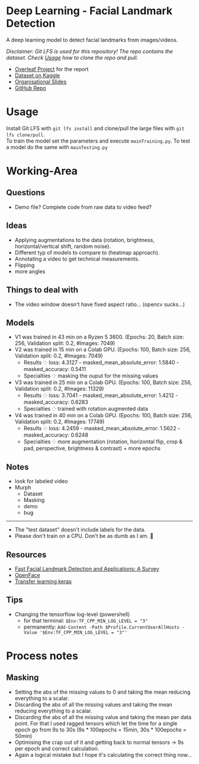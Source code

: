 # Deep Learning - Facial Landmark Detection
A deep learning model to detect facial landmarks from images/videos.

_Disclaimer: Git LFS is used for this repository! The repo contains the dataset. Check [Usage](#usage) how to clone the repo and pull._

+ [Overleaf Project](https://www.overleaf.com/8268422246bjnxsrvsbqxn) for the report
+ [Dataset on Kaggle](https://www.kaggle.com/c/facial-keypoints-detection/overview)
+ [Organisational Slides](https://docs.google.com/presentation/d/1Lbggpj_nj4RomOm4q35XUcoOoDsIDvT18GLpOIygC2Q/edit#slide=id.p)
+ [GitHub Repo](https://github.com/StrangeGirlMurph/DeepLearning-FacialLandmarkDetection)

# Usage
Install Git LFS with `git lfs install` and clone/pull the large files with `git lfs clone/pull`.  
To train the model set the parameters and execute `mainTraining.py`. To test a model do the same with `mainTesting.py`

# Working-Area
## Questions
+ Demo file? Complete code from raw data to video feed?

## Ideas
+ Applying augmentations to the data (rotation, brightness, horizontal/vertical shift, random noise).
+ Different typ of models to compare to (heatmap approach).
+ Annotating a video to get technical measurements.
+ Flipping
+ more angles

## Things to deal with
+ The video window doesn't have fixed aspect ratio... (opencv sucks...)

## Models
+ V1 was trained in 43 min on a Ryzen 5 3600. (Epochs: 20, Batch size: 256, Validation split: 0.2, #Images: 7049)
+ V2 was trained in 15 min on a Colab GPU. (Epochs: 100, Batch size: 256, Validation split: 0.2, #Images: 7049)
  + Results ⁘ loss: 4.3127 - masked_mean_absolute_error: 1.5840 - masked_accuracy: 0.5411
  + Specialties ⁘ masking the ouput for the missing values
+ V3 was trained in 25 min on a Colab GPU. (Epochs: 100, Batch size: 256, Validation split: 0.2, #Images: 11329)
  + Results ⁘ loss: 3.7041 - masked_mean_absolute_error: 1.4212 - masked_accuracy: 0.6283
  + Specialties ⁘ trained with rotation augmented data
+ V4 was trained in 40 min on a Colab GPU. (Epochs: 100, Batch size: 256, Validation split: 0.2, #Images: 17749)
  + Results ⁘ loss: 4.2459 - masked_mean_absolute_error: 1.5622 - masked_accuracy: 0.6248
  + Specialties ⁘ more augmentation (rotation, horizontal flip, crop & pad, perspective, brightness & contrast) + more epochs
  
## Notes
+ look for labeled video
+ Murph
  + Dataset
  + Masking
  + demo
  + bug
---
+ The "test dataset" doesn't include labels for the data.
+ Please don't train on a CPU. Don't be as dumb as I am. 🥲

## Resources
+ [Fast Facial Landmark Detection and Applications: A Survey](https://arxiv.org/pdf/2101.10808.pdf)
+ [OpenFace](https://github.com/TadasBaltrusaitis/OpenFace)
+ [Transfer learning keras](https://keras.io/guides/transfer_learning/)

## Tips
+ Changing the tensorflow log-level (powershell)
  + for that terminal: `$Env:TF_CPP_MIN_LOG_LEVEL = "3"`
  + permanently: `Add-Content -Path $Profile.CurrentUserAllHosts -Value '$Env:TF_CPP_MIN_LOG_LEVEL = "3"'`


# Process notes
## Masking
+ Setting the abs of the missing values to 0 and taking the mean reducing everything to a scalar.
+ Discarding the abs of all the missing values and taking the mean reducing everything to a scalar.
+ Discarding the abs of all the missing value and taking the mean per data point. For that I used ragged tensors which let the time for a single epoch go from 9s to 30s (9s * 100epochs = 15min, 30s * 100epochs = 50min)
+ Optimising the crap out of it and getting back to normal tensors -> 9s per epoch and correct calculation.
+ Again a logical mistake but I hope it's calculating the correct thing now...
